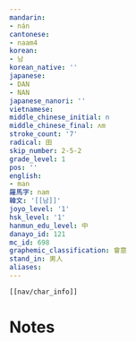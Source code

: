 ```yaml
---
mandarin:
- nán
cantonese:
- naam4
korean:
- 남
korean_native: ''
japanese:
- DAN
- NAN
japanese_nanori: ''
vietnamese:
middle_chinese_initial: n
middle_chinese_final: ʌm
stroke_count: '7'
radical: 田
skip_number: 2-5-2
grade_level: 1
pos: ''
english:
- man
羅馬字: nam
韓文: '[[남]]'
joyo_level: '1'
hsk_level: '1'
hanmun_edu_level: 中
danayo_id: 121
mc_id: 698
graphemic_classification: 會意
stand_in: 男人
aliases:
---
```

```meta-bind-embed
[[nav/char_info]]
```

# Notes
